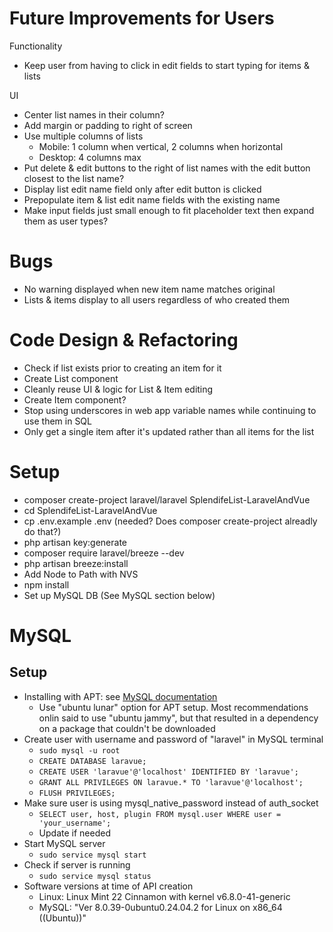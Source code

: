 # Future Improvements for Users
Functionality
- Keep user from having to click in edit fields to start typing for items & lists

UI
- Center list names in their column?
- Add margin or padding to right of screen
- Use multiple columns of lists
    - Mobile: 1 column when vertical, 2 columns when horizontal
    - Desktop: 4 columns max
- Put delete & edit buttons to the right of list names with the edit button closest to the list name?
- Display list edit name field only after edit button is clicked
- Prepopulate item & list edit name fields with the existing name
- Make input fields just small enough to fit placeholder text then expand them as user types?

# Bugs
- No warning displayed when new item name matches original
- Lists & items display to all users regardless of who created them

# Code Design & Refactoring
- Check if list exists prior to creating an item for it
- Create List component
- Cleanly reuse UI & logic for List & Item editing
- Create Item component?
- Stop using underscores in web app variable names while continuing to use them in SQL
- Only get a single item after it's updated rather than all items for the list

# Setup
- composer create-project laravel/laravel SplendifeList-LaravelAndVue
- cd SplendifeList-LaravelAndVue
- cp .env.example .env (needed? Does composer create-project alreadly do that?)
- php artisan key:generate
- composer require laravel/breeze --dev
- php artisan breeze:install
- Add Node to Path with NVS
- npm install
- Set up MySQL DB (See MySQL section below)

# MySQL
## Setup
- Installing with APT: see [MySQL documentation](https://dev.mysql.com/doc/mysql-apt-repo-quick-guide/en/)
    - Use "ubuntu lunar" option for APT setup. Most recommendations onlin said to use "ubuntu jammy", but that resulted in a dependency on a package that couldn't be downloaded
- Create user with username and password of "laravel" in MySQL terminal
    - `sudo mysql -u root`
    - `CREATE DATABASE laravue;`
    - `CREATE USER 'laravue'@'localhost' IDENTIFIED BY 'laravue';`
    - `GRANT ALL PRIVILEGES ON laravue.* TO 'laravue'@'localhost';`
    - `FLUSH PRIVILEGES;`
- Make sure user is using mysql_native_password instead of auth_socket
    - `SELECT user, host, plugin FROM mysql.user WHERE user = 'your_username';`
    - Update if needed
- Start MySQL server
    - `sudo service mysql start`
- Check if server is running
    - `sudo service mysql status`
- Software versions at time of API creation
    - Linux: Linux Mint 22 Cinnamon with kernel v6.8.0-41-generic
    - MySQL: "Ver 8.0.39-0ubuntu0.24.04.2 for Linux on x86_64 ((Ubuntu))"